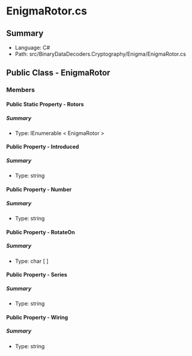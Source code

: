 ﻿# EnigmaRotor.cs

## Summary

* Language: C#
* Path: src/BinaryDataDecoders.Cryptography/Enigma/EnigmaRotor.cs

## Public Class - EnigmaRotor

### Members

#### Public Static Property - Rotors

##### Summary

 * Type: IEnumerable < EnigmaRotor > 

#### Public Property - Introduced

##### Summary

 * Type: string 

#### Public Property - Number

##### Summary

 * Type: string 

#### Public Property - RotateOn

##### Summary

 * Type: char [  ] 

#### Public Property - Series

##### Summary

 * Type: string 

#### Public Property - Wiring

##### Summary

 * Type: string 

